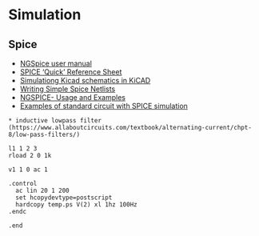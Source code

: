 # Simulation

## Spice

 - [NGSpice user manual](http://ngspice.sourceforge.net/docs/ngspice25-manual.pdf)
 - [SPICE ‘Quick’ Reference Sheet](https://web.stanford.edu/class/ee133/handouts/general/spice_ref.pdf)
 - [Simulationg Kicad schematics in KiCAD](https://stffrdhrn.github.io/electronics/2015/04/28/simulating_kicad_schematics_in_spice.html)
 - [Writing Simple Spice Netlists](http://eee.guc.edu.eg/Courses/Electronics/ELCT503%20Semiconductors/Lab/spicehowto.pdf)
 - [NGSPICE- Usage and Examples](https://www.ee.iitb.ac.in/course/~dghosh/ngspice-2.pdf)
 - [Examples of standard circuit with SPICE simulation](https://ashwith.wordpress.com/2010/09/21/simulating-circuits-more-examples/)

```
* inductive lowpass filter  (https://www.allaboutcircuits.com/textbook/alternating-current/chpt-8/low-pass-filters/)

l1 1 2 3
rload 2 0 1k    

v1 1 0 ac 1 

.control
  ac lin 20 1 200
  set hcopydevtype=postscript
  hardcopy temp.ps V(2) xl 1hz 100Hz
.endc

.end
```
